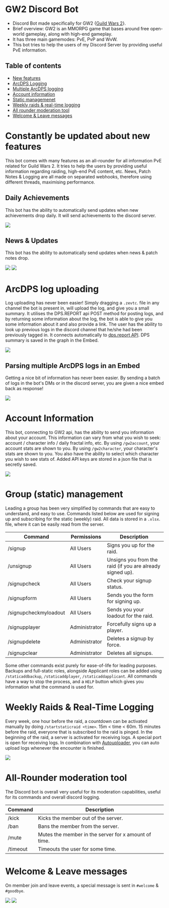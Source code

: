 # GW2 Discord Bot
- Discord Bot made specifically for GW2 {[Guild Wars 2](https://www.guildwars2.com/en-gb/)}.
- Brief overview: GW2 is an MMORPG game that bases around free open-world gameplay, along with high-end gameplay.
- It has three main gamemodes: PvE, PvP and WvW. 
- This bot tries to help the users of my Discord Server by providing useful PvE information.

## Table of contents
- [New features](https://github.com/NenadGvozdenac/GW2_DiscordBot#constantly-be-updated-about-new-features)
- [ArcDPS Logging](https://github.com/NenadGvozdenac/GW2_DiscordBot#arcdps-log-uploading)
- [Multiple ArcDPS logging](https://github.com/NenadGvozdenac/GW2_DiscordBot#parsing-multiple-arcdps-logs-in-an-embed)
- [Account information](https://github.com/NenadGvozdenac/GW2_DiscordBot#account-information)
- [Static managemenet](https://github.com/NenadGvozdenac/GW2_DiscordBot#group-static-management)
- [Weekly raids & real-time logging](https://github.com/NenadGvozdenac/GW2_DiscordBot#weekly-raids--real-time-logging)
- [All rounder moderation tool](https://github.com/NenadGvozdenac/GW2_DiscordBot#all-rounder-moderation-tool)
- [Welcome & Leave messages](https://github.com/NenadGvozdenac/GW2_DiscordBot#welcome--leave-messages)

# Constantly be updated about new features
This bot comes with many features as an all-rounder for all information PvE related for Guild Wars 2.
It tries to help the users by providing useful information regarding raiding, high-end PvE content, etc.
News, Patch Notes & Logging are all made on separated webhooks, therefore using different threads, maximising performance.
## Daily Achievements
This bot has the ability to automatically send updates when new achievements drop daily.
It will send achievements to the discord server.

![](READMEImages/DailyAchievements.jpg)
## News & Updates
This bot has the ability to automatically send updates when news & patch notes drop.

![](READMEImages/News.jpg)
![](READMEImages/PatchNotes.jpg)

# ArcDPS log uploading
Log uploading has never been easier! Simply dragging a `.zevtc`. file in any channel the bot is present in, will upload the log, and give you a small summary.
It utilises the DPS.REPORT api POST method for posting logs, and by returning some information about the log, the bot is able to give you some information about it and also provide a link.
The user has the ability to look up previous logs in the discord channel that he/she had been previously tagged in.
It connects automatically to [dps.report API](https://dps.report/api).
DPS summary is saved in the graph in the Embed.

![](READMEImages/arcdps.gif)
## Parsing multiple ArcDPS logs in an Embed
Getting a nice bit of information has never been easier. By sending a batch of logs in the bot's DMs or in the discord server, you are given a nice embed back as response!

![](READMEImages/parsingMultipleLogs.gif)

# Account Information
This bot, connecting to GW2 api, has the ability to send you information about your account.
This information can vary from what you wish to seek: account / character info / daily fractal info, etc.
By using `/gw2account`, your account stats are shown to you.
By using `/gw2character`, your character's stats are shown to you. You also have the ability to select which character you wish to see stats of.
Added API keys are stored in a json file that is secretly saved.

![](READMEImages/accountInfo.gif)

# Group (static) management
Leading a group has been very simplified by commands that are easy to understand, and easy to use.
Commands listed below are used for signing up and subscribing for the static (weekly) raid.
All data is stored in a `.xlsx`. file, where it can be easily read from the server.

| Command               | Permissions   | Description                                               |
| --------------------- | ------------- | --------------------------------------------------------- |
| /signup               | All Users     | Signs you up for the raid.                                |
| /unsignup             | All Users     | Unsigns you from the raid (if you are already signed up). |
| /signupcheck          | All Users     | Check your signup status.                                 |
| /signupform           | All Users     | Sends you the form for signing up.                        |
| /signupcheckmyloadout | All Users     | Sends you your loadout for the raid.                      |
| /signupplayer         | Administrator | Forcefully signs up a player.                             |
| /signupdelete         | Administrator | Deletes a signup by force.                                |
| /signupclear          | Administrator | Deletes all signups.


Some other commands exist purely for ease-of-life for leading purposes. Backups and full-static roles, alongside Applicant roles can be added using `/staticaddbackup`, `/staticaddplayer`, `/staticaddapplicant`. 
All commands have a way to stop the process, and a `HELP` button which gives you information what the command is used for.

# Weekly Raids & Real-Time Logging
Every week, one hour before the raid, a countdown can be activated manually by doing `/startstaticraid <time>`. 15m < time < 60m. 
15 minutes before the raid, everyone that is subscribed to the raid is pinged. 
In the beginning of the raid, a server is activated for receiving logs. A special port is open for receiving logs. 
In combination with [Autouploader](https://github.com/NenadGvozdenac/AutoLogUploader), you can auto upload logs whenever the encounter is finished. 

![](READMEImages/weeklyLogs.gif)

# All-Rounder moderation tool
The Discord bot is overall very useful for its moderation capabilities, useful for its commands and overall discord logging.

| Command  | Description                                          |
| -------- | ---------------------------------------------------- |
| /kick    | Kicks the member out of the server.                  |
| /ban     | Bans the member from the server.                     |
| /mute    | Mutes the member in the server for x amount of time. |
| /timeout | Timeouts the user for some time.                     |

# Welcome & Leave messages
On member join and leave events, a special message is sent in `#welcome` & `#goodbye`. 

![](READMEImages/welcome.jpg) ![](READMEImages/goodbye.jpg)
<!--

# Newest update: v3.3.0
Added new static commands and linked them to discord members.
Now, there is another sheet that just has members and their original roles.
Static members are there by default when they join, and if for some reason we remove them, there is a command for that.

# Newest update: v3.2.0
Fixed daily achievements sometimes not being sent, by utilising asynchronous functions.
Added buttons to `/signup` and `/signupplayer` messages. 
`Cancel` button cancels the action, editing the message, and removing the ActionRows.
`Help` button removes the ActionRows, and sends the message explaining the command to the user.
Formatted the dps.reports logging, now indicating the group's dps.

# Update: v3.0.0
Separated commands into three files: `StaticSlashCommandInteraction.java`, `SlashCommandInteraction.java` & `Gw2SlashCommandInteraction.java`
Added new commands to help with static needs:
`/signupsheet`, admin command that returns the data storage for all static needs
`/signupcheckmyloadout`, public command that returns the loadout required by the player for that static raid
Made all static commands not doable in DM with the bot. It just felt weird.
`/startstaticraid`, admin command that starts the raid, now pings everyone at the start. It also lists everyone's roles below the ping.
`/startstaticraid`, also now takes an input of minutes. After minutes have passed, everyone will be pinged. It opens the port on the server for logs to flow into. After 4 hours, if the port is still open, it closes the port. (Administrator probably forgot to close it manually)
`/stopstaticraid`, only stops the server.

# Update: v2.1.0
Added an AUTOUPLOADER that works on the basis of Client-Server.
On the hosting server, there exists a possibility to have a server. A server is hosted on a certain port.
The server can be created by doing `/startstaticraid`, which makes the server active.
Upon doing `/stopstaticraid`, the server deactivates.
This server is one of the features for automatic uploading logs.
A client application (also made), sends the log to the server via a link.
Server responds if they got the file, and if the return is **200**, log is uploaded to a discord text channel.

- Added static commands that will be used for the static group I am leader of!
`/signup`, signs the person up for a certain role on that week.
`/unsignup`, unsigns the person from this week's raids.
`/signupform`, gives the person the form for the signups.

`/signupcheck`, admin command that lets the admins see the list of people signed up and their roles.
`/signupdelete`, admin command that lets the admins delete a signup forcefully.
`/signupplayer`, admin command that lets the admins sign up a person forcefully.
`/signupclear`, admin command that lets the admins clear all signups for that week.

A sheet is stored in the database of the server. All data is saved there, if need comes that it should be retrieved.

`/qtpfires`, gives the picture of the qadim the peerless fires that are optimal.

News, Patch Notes & Logging are all made on separated webhooks, therefore using different threads, maximising performance.

### Daily achievements
This bot has the ability to automatically send updates when new achievements drop daily.
It will send achievements to the discord server.

### Welcome & Leave messages
Bot is able to send welcome and leave messages whenever a user joins/leaves the guild the bot is in.
It also keeps track of current users. -->
